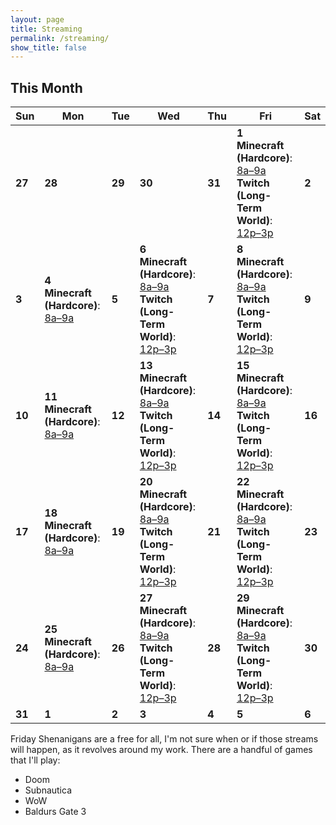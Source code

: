 ```yaml
---
layout: page
title: Streaming
permalink: /streaming/
show_title: false
---
```

## **This Month**

| Sun | Mon | Tue | Wed | Thu | Fri | Sat |
|-----|-----|-----|-----|-----|-----|-----|
| **27** | **28** | **29** | **30** | **31** | **1**<br>**Minecraft (Hardcore)**: [8a–9a](https://www.twitch.tv/sysop71)<br>**Twitch (Long-Term World)**: [12p–3p](https://www.twitch.tv/sysop71) | **2** |
| **3** | **4**<br>**Minecraft (Hardcore)**: [8a–9a](https://www.twitch.tv/sysop71) | **5** | **6**<br>**Minecraft (Hardcore)**: [8a–9a](https://www.twitch.tv/sysop71)<br>**Twitch (Long-Term World)**: [12p–3p](https://www.twitch.tv/sysop71) | **7** | **8**<br>**Minecraft (Hardcore)**: [8a–9a](https://www.twitch.tv/sysop71)<br>**Twitch (Long-Term World)**: [12p–3p](https://www.twitch.tv/sysop71) | **9** |
| **10** | **11**<br>**Minecraft (Hardcore)**: [8a–9a](https://www.twitch.tv/sysop71) | **12** | **13**<br>**Minecraft (Hardcore)**: [8a–9a](https://www.twitch.tv/sysop71)<br>**Twitch (Long-Term World)**: [12p–3p](https://www.twitch.tv/sysop71) | **14** | **15**<br>**Minecraft (Hardcore)**: [8a–9a](https://www.twitch.tv/sysop71)<br>**Twitch (Long-Term World)**: [12p–3p](https://www.twitch.tv/sysop71) | **16** |
| **17** | **18**<br>**Minecraft (Hardcore)**: [8a–9a](https://www.twitch.tv/sysop71) | **19** | **20**<br>**Minecraft (Hardcore)**: [8a–9a](https://www.twitch.tv/sysop71)<br>**Twitch (Long-Term World)**: [12p–3p](https://www.twitch.tv/sysop71) | **21** | **22**<br>**Minecraft (Hardcore)**: [8a–9a](https://www.twitch.tv/sysop71)<br>**Twitch (Long-Term World)**: [12p–3p](https://www.twitch.tv/sysop71) | **23** |
| **24** | **25**<br>**Minecraft (Hardcore)**: [8a–9a](https://www.twitch.tv/sysop71) | **26** | **27**<br>**Minecraft (Hardcore)**: [8a–9a](https://www.twitch.tv/sysop71)<br>**Twitch (Long-Term World)**: [12p–3p](https://www.twitch.tv/sysop71) | **28** | **29**<br>**Minecraft (Hardcore)**: [8a–9a](https://www.twitch.tv/sysop71)<br>**Twitch (Long-Term World)**: [12p–3p](https://www.twitch.tv/sysop71) | **30** |
| **31** | **1** | **2** | **3** | **4** | **5** | **6** |

Friday Shenanigans are a free for all, I'm not sure when or if those streams will happen, as it revolves around my work. There are a handful of games that I'll play:

- Doom
- Subnautica
- WoW
- Baldurs Gate 3
